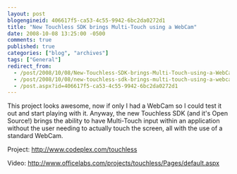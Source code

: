 ```yaml
---
layout: post
blogengineid: 406617f5-ca53-4c55-9942-6bc2da0272d1
title: "New Touchless SDK brings Multi-Touch using a WebCam"
date: 2008-10-08 13:25:00 -0500
comments: true
published: true
categories: ["blog", "archives"]
tags: ["General"]
redirect_from: 
  - /post/2008/10/08/New-Touchless-SDK-brings-Multi-Touch-using-a-WebCam
  - /post/2008/10/08/new-touchless-sdk-brings-multi-touch-using-a-webcam
  - /post.aspx?id=406617f5-ca53-4c55-9942-6bc2da0272d1
---
```

<!-- more -->
<p>
This project looks awesome, now if only I had a WebCam so I could test it out and start playing with it. Anyway, the new Touchless SDK (and it&#39;s Open Source!) brings the ability to have Multi-Touch input within an application without the user needing to actually touch the screen, all with the use of a standard WebCam.
</p>
<p>
Project: <a href="http://www.codeplex.com/touchless">http://www.codeplex.com/touchless</a>
</p>
<p>
Video: <a href="http://www.officelabs.com/projects/touchless/Pages/default.aspx">http://www.officelabs.com/projects/touchless/Pages/default.aspx</a> 
</p>
